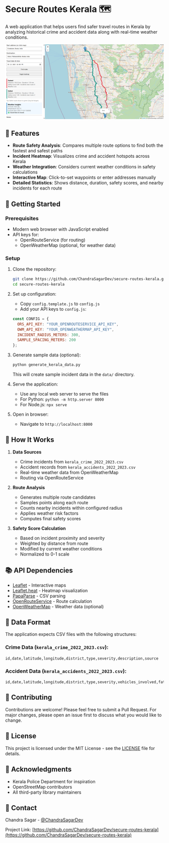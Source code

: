 # Secure Routes Kerala 🗺️

A web application that helps users find safer travel routes in Kerala by analyzing historical crime and accident data along with real-time weather conditions.

![Kerala Safe Route Prototype](docs/preview.png)

## 🌟 Features

- **Route Safety Analysis**: Compares multiple route options to find both the fastest and safest paths
- **Incident Heatmap**: Visualizes crime and accident hotspots across Kerala
- **Weather Integration**: Considers current weather conditions in safety calculations
- **Interactive Map**: Click-to-set waypoints or enter addresses manually
- **Detailed Statistics**: Shows distance, duration, safety scores, and nearby incidents for each route

## 🚀 Getting Started

### Prerequisites

- Modern web browser with JavaScript enabled
- API keys for:
  - OpenRouteService (for routing)
  - OpenWeatherMap (optional, for weather data)

### Setup

1. Clone the repository:
   ```bash
   git clone https://github.com/ChandraSagarDev/secure-routes-kerala.git
   cd secure-routes-kerala
   ```

2. Set up configuration:
   - Copy `config.template.js` to `config.js`
   - Add your API keys to `config.js`:
   ```javascript
   const CONFIG = {
     ORS_API_KEY: "YOUR_OPENROUTESERVICE_API_KEY",
     OWM_API_KEY: "YOUR_OPENWEATHERMAP_API_KEY",
     INCIDENT_RADIUS_METERS: 300,
     SAMPLE_SPACING_METERS: 200
   };
   ```

3. Generate sample data (optional):
   ```bash
   python generate_kerala_data.py
   ```
   This will create sample incident data in the `data/` directory.

4. Serve the application:
   - Use any local web server to serve the files
   - For Python: `python -m http.server 8000`
   - For Node.js: `npx serve`

5. Open in browser:
   - Navigate to `http://localhost:8000`

## 🔧 How It Works

1. **Data Sources**
   - Crime incidents from `kerala_crime_2022_2023.csv`
   - Accident records from `kerala_accidents_2022_2023.csv`
   - Real-time weather data from OpenWeatherMap
   - Routing via OpenRouteService

2. **Route Analysis**
   - Generates multiple route candidates
   - Samples points along each route
   - Counts nearby incidents within configured radius
   - Applies weather risk factors
   - Computes final safety scores

3. **Safety Score Calculation**
   - Based on incident proximity and severity
   - Weighted by distance from route
   - Modified by current weather conditions
   - Normalized to 0-1 scale

## 📚 API Dependencies

- [Leaflet](https://leafletjs.com/) - Interactive maps
- [Leaflet.heat](https://github.com/Leaflet/Leaflet.heat) - Heatmap visualization
- [PapaParse](https://www.papaparse.com/) - CSV parsing
- [OpenRouteService](https://openrouteservice.org/) - Route calculation
- [OpenWeatherMap](https://openweathermap.org/) - Weather data (optional)

## 📝 Data Format

The application expects CSV files with the following structures:

### Crime Data (`kerala_crime_2022_2023.csv`):
```csv
id,date,latitude,longitude,district,type,severity,description,source
```

### Accident Data (`kerala_accidents_2022_2023.csv`):
```csv
id,date,latitude,longitude,district,type,severity,vehicles_involved,fatalities,description,source
```

## 🤝 Contributing

Contributions are welcome! Please feel free to submit a Pull Request. For major changes, please open an issue first to discuss what you would like to change.

## 📄 License

This project is licensed under the MIT License - see the [LICENSE](LICENSE) file for details.

## 🙏 Acknowledgments

- Kerala Police Department for inspiration
- OpenStreetMap contributors
- All third-party library maintainers

## 📧 Contact

Chandra Sagar - [@ChandraSagarDev](https://github.com/ChandraSagarDev)

Project Link: [https://github.com/ChandraSagarDev/secure-routes-kerala](https://github.com/ChandraSagarDev/secure-routes-kerala)